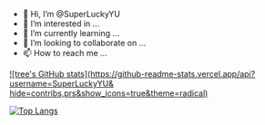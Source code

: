 - 👋 Hi, I’m @SuperLuckyYU
- 👀 I’m interested in ...
- 🌱 I’m currently learning ...
- 💞️ I’m looking to collaborate on ...
- 📫 How to reach me ...

<!---
SuperLuckyYU/SuperLuckyYU is a ✨ special ✨ repository because its `README.md` (this file) appears on your GitHub profile.
You can click the Preview link to take a look at your changes.
--->
[![tree's GitHub stats](https://github-readme-stats.vercel.app/api?username=SuperLuckyYU&
hide=contribs,prs&show_icons=true&theme=radical)](https://github.com/anuraghazra/github-readme-stats)

[![Top Langs](https://github-readme-stats.vercel.app/api/top-langs/?username=SuperLuckyYU&layout=compact)](https://github.com/anuraghazra/github-readme-stats)

